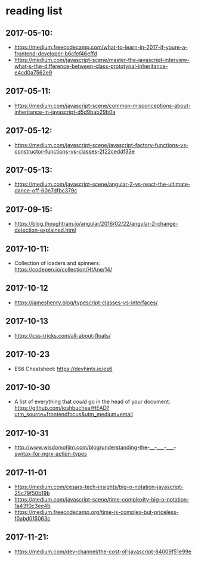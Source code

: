 # reading list
## 2017-05-10:
* https://medium.freecodecamp.com/what-to-learn-in-2017-if-youre-a-frontend-developer-b6cfef46effd
* https://medium.com/javascript-scene/master-the-javascript-interview-what-s-the-difference-between-class-prototypal-inheritance-e4cd0a7562e9

## 2017-05-11:
* https://medium.com/javascript-scene/common-misconceptions-about-inheritance-in-javascript-d5d9bab29b0a

## 2017-05-12:
* https://medium.com/javascript-scene/javascript-factory-functions-vs-constructor-functions-vs-classes-2f22ceddf33e

## 2017-05-13:
* https://medium.com/javascript-scene/angular-2-vs-react-the-ultimate-dance-off-60e7dfbc379c

## 2017-09-15:
* https://blog.thoughtram.io/angular/2016/02/22/angular-2-change-detection-explained.html

## 2017-10-11:
* Collection of loaders and spinners: https://codepen.io/collection/HtAne/14/

## 2017-10-12
* https://jameshenry.blog/typescript-classes-vs-interfaces/

## 2017-10-13
* https://css-tricks.com/all-about-floats/

## 2017-10-23
* ES6 Cheatsheet: https://devhints.io/es6

## 2017-10-30
* A list of everything that *could* go in the head of your document: https://github.com/joshbuchea/HEAD?utm_source=frontendfocus&utm_medium=email

## 2017-10-31
* http://www.wisdomofjim.com/blog/understanding-the-__-___-___-syntax-for-ngrx-action-types

## 2017-11-01
* https://medium.com/cesars-tech-insights/big-o-notation-javascript-25c79f50b19b
* https://medium.com/javascript-scene/time-complexity-big-o-notation-1a4310c3ee4b
* https://medium.freecodecamp.org/time-is-complex-but-priceless-f0abd015063c

## 2017-11-21:
* https://medium.com/dev-channel/the-cost-of-javascript-84009f51e99e
